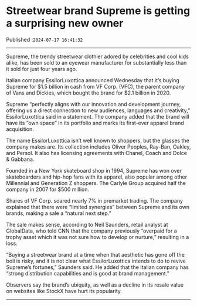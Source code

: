 # Streetwear brand Supreme is getting a surprising new owner

Published :`2024-07-17 16:41:32`

---

Supreme, the trendy streetwear clothier adored by celebrities and cool kids alike, has been sold to an eyewear manufacturer for substantially less than it sold for just four years ago.

Italian company EssilorLuxottica announced Wednesday that it’s buying Supreme for $1.5 billion in cash from VF Corp. (VFC), the parent company of Vans and Dickies, which bought the brand for $2.1 billion in 2020.

Supreme “perfectly aligns with our innovation and development journey, offering us a direct connection to new audiences, languages and creativity,” EssilorLuxottica said in a statement. The company added that the brand will have its “own space” in its portfolio and marks its first-ever apparel brand acquisition.

The name EssilorLuxottica isn’t well known to shoppers, but the glasses the company makes are. Its collection includes Oliver Peoples, Ray-Ban, Oakley, and Persol. It also has licensing agreements with Chanel, Coach and Dolce & Gabbana.

Founded in a New York skateboard shop in 1994, Supreme has won over skateboarders and hip-hop fans with its apparel, also popular among other Millennial and Generation Z shoppers. The Carlyle Group acquired half the company in 2007 for $500 million.

Shares of VF Corp. soared nearly 7% in premarket trading. The company explained that there were “limited synergies” between Supreme and its own brands, making a sale a “natural next step.”

The sale makes sense, according to Neil Saunders, retail analyst at GlobalData, who told CNN that the company previously “overpaid for a trophy asset which it was not sure how to develop or nurture,” resulting in a loss.

“Buying a streetwear brand at a time when that aesthetic has gone off the boil is risky, and it is not clear what EssilorLuxottica intends to do to revive Supreme’s fortunes,” Saunders said. He added that the Italian company has “strong distribution capabilities and is good at brand management.”

Observers say the brand’s ubiquity, as well as a decline in its resale value on websites like StockX have hurt its popularity.

---

